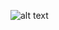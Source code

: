 ![alt text](https://github.com/denismarginas/portfolio/blob/main/content/img/design-elements/website-responsive-laptop.webp?raw=true)
